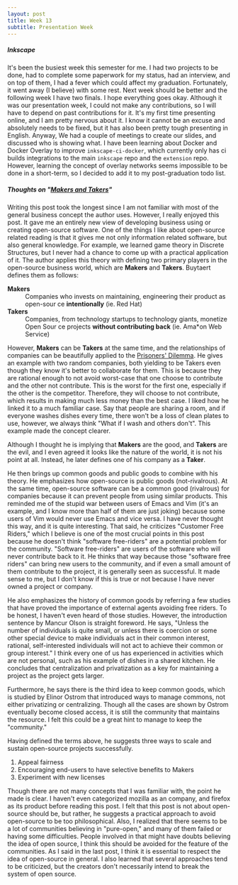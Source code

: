 ```yaml
---
layout: post
title: Week 13
subtitle: Presentation Week
---
```


##### Inkscape
It's been the busiest week this semester for me. I had two projects to be done,
had to complete some paperwork for my status, had an interview, and on top of
them, I had a fever which could affect my graduation. Fortunately, it went away
(I believe) with some rest. Next week should be better and the following week I
have two finals. I hope everything goes okay. Although it was our presentation
week, I could not make any contributions, so I will have to depend on past
contributions for it. It's my first time presenting online, and I am pretty
nervous about it. I know it cannot be an excuse and absolutely needs to be
fixed, but it has also been pretty tough presenting in English. Anyway, We had a
couple of meetings to create our slides, and discussed who is showing what. I
have been learning about Docker and Docker Overlay to improve
`inkscape-ci-docker`, which currently only has ci builds integrations to the
main `inkscape` repo and the `extension` repo. However, learning the concept of
overlay networks seems impossible to be done in a short-term, so I decided to
add it to my post-graduation todo list.


##### Thoughts on "[Makers and Takers]"
Writing this post took the longest since I am not familiar with most of the
general business concept the author uses. However, I really enjoyed this post.
It gave me an entirely new view of developing business using or creating
open-source software. One of the things I like about open-source related reading
is that it gives me not only information related software, but also general
knowledge. For example, we learned game theory in Discrete Structures, but I
never had a chance to come up with a practical application of it. The author
applies this theory with defining two primary players in the open-source
business world, which are **Makers** and **Takers**. Buytaert defines them as
follows:
<dl> 
<dt><strong>Makers</strong></dt> 
<dd>Companies who invests on maintaining, engineering their product as open-sour
ce <b>intentionally</b> (ie. Red Hat)</dd> 
<dt><strong>Takers</strong></dt>
<dd>Companies, from technology startups to technology giants, monetize Open Sour
ce projects <b>without contributing back</b> (ie. Ama*on Web Service)</dd> 
</dl> 

However, **Makers** can be **Takers** at the same time, and the relationships of
companies can be beautifully applied to the [Prisoners' Dilemma]. He gives an
example with two random companies, both yielding to be Takers even though they
know it's better to collaborate for them. This is because they are rational
enough to not avoid worst-case that one choose to contribute and the other not
contribute. This is the worst for the first one, especially if the other is the
competitor. Therefore, they will choose to not contribute, which results in
making much less money than the best case. I liked how he linked it to a much
familiar case. Say that people are sharing a room, and if everyone washes dishes
every time, there won't be a loss of clean plates to use, however, we always
think "What if I wash and others don't". This example made the concept clearer.

Although I thought he is implying that **Makers** are the good, and **Takers**
are the evil, and I even agreed it looks like the nature of the world, it is not
his point at all. Instead, he later defines one of his company as a **Taker**.

He then brings up common goods and public goods to combine with his theory. He
emphasizes how open-source is public goods (not-rivalrous). At the same time,
open-source software can be a common good (rivalrous) for companies because it
can prevent people from using similar products. This reminded me of the stupid
war between users of Emacs and Vim (it's an example, and I know more than half
of them are just joking) because some users of Vim would never use Emacs and
vice versa. I have never thought this way, and it is quite interesting. That
said, he criticizes "Customer Free Riders," which I believe is one of the most
crucial points in this post because he doesn't think "software free-riders" are
a potential problem for the community. "Software free-riders" are users of the
software who will never contribute back to it. He thinks that way because those
"software free riders" can bring new users to the community, and if even a small
amount of them contribute to the project, it is generally seen as successful. It
made sense to me, but I don't know if this is true or not because I have never
owned a project or company.  

He also emphasizes the history of common goods by
referring a few studies that have proved the importance of external agents
avoiding free riders. To be honest, I haven't even heard of those studies.
However, the introduction sentence by Mancur Olson is straight foreword. He
says, "Unless the number of individuals is quite small, or unless there is
coercion or some other special device to make individuals act in their common
interest, rational, self-interested individuals will not act to achieve their
common or group interest." I think every one of us has experienced in activities
which are not personal, such as his example of dishes in a shared kitchen. He
concludes that centralization and privatization as a key for maintaining a
project as the project gets larger.

Furthermore, he says there is the third idea to keep common goods, which is
studied by Elinor Ostrom that introduced ways to manage commons, not either
privatizing or centralizing. Though all the cases are shown by Ostrom eventually
become closed access, it is still the community that maintains the resource. I
felt this could be a great hint to manage to keep the "community."

Having defined the terms above, he suggests three ways to scale and sustain
open-source projects successfully.

1. Appeal fairness 
1. Encouraging end-users to have selective benefits to Makers 
1. Experiment with new licenses

Though there are not many concepts that I was familiar with, the point he made 
is clear. I haven't even categorized mozilla as an company, and firefox as its 
product before reading this post. I felt that this post is not about open-source 
should be, but rather, he suggests a practical approach to avoid open-source to 
be too philosophical. Also, I realized that there seems to be a lot of 
communities believing in "pure-open," and many of them failed or having some 
difficulties. People involved in that might have doubts believing the idea of 
open source, I think this should be avoided for the feature of the communities. 
As I said in the last post, I think it is essential to respect the idea of 
open-source in general. I also learned that several approaches tend to be 
criticized, but the creators don't necessarily intend to break the system of 
open source. 

[Makers and Takers]: https://dri.es/balancing-makers-and-takers-to-scale-and-sustain-open-source
[Prisoners' Dilemma]: https://en.wikipedia.org/wiki/Prisoner%27s_dilemma
